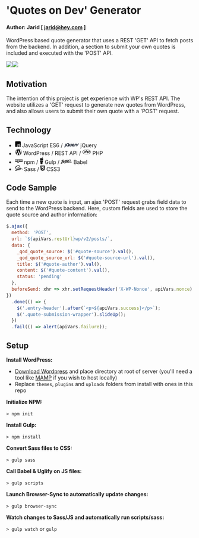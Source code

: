 # 'Quotes on Dev' Generator

#### Author: Jarid [ <jarid@hey.com> ]

WordPress based quote generator that uses a REST 'GET' API to fetch posts from the backend. In addition, a section to submit your own quotes is included and executed with the 'POST' API.

<img src="/themes/quotesondev-theme/assets/images/readme-images/get-demo.gif" width="425"><img src="/themes/quotesondev-theme/assets/images/readme-images/post-demo.gif" width="425">

## Motivation

The intention of this project is get experience with WP's REST API. The website utilizes a 'GET' request to generate new quotes from WordPress, and also allows users to submit their own quote with a 'POST' request.

## Technology

- <img src="./themes/quotesondev-theme/assets/images/readme-images/js.svg" width="15"> JavaScript ES6 / <img src="./themes/quotesondev-theme/assets/images/readme-images/jquery.svg" width="40"> jQuery
- <img src="./themes/quotesondev-theme/assets/images/readme-images/wordpress.svg" width="18"> WordPress / REST API / <img src="./themes/quotesondev-theme/assets/images/readme-images/php.svg" width="23"> PHP
- <img src="./themes/quotesondev-theme/assets/images/readme-images/npm.svg" width="20"> npm / <img src="./themes/quotesondev-theme/assets/images/readme-images/gulp.svg" width="10"> Gulp / <img src="./themes/quotesondev-theme/assets/images/readme-images/babel.svg" width="30"> Babel
- <img src="./themes/quotesondev-theme/assets/images/readme-images/sass.svg" width="20"> Sass / <img src="./themes/quotesondev-theme/assets/images/readme-images/css3.svg" width="12"> CSS3

## Code Sample

Each time a new quote is input, an ajax 'POST' request grabs field data to send to the WordPress backend. Here, custom fields are used to store the quote source and author information:

```javascript
$.ajax({
  method: 'POST',
  url: `${apiVars.restUrl}wp/v2/posts/`,
  data: {
    _qod_quote_source: $('#quote-source').val(),
    _qod_quote_source_url: $('#quote-source-url').val(),
    title: $('#quote-author').val(),
    content: $('#quote-content').val(),
    status: 'pending'
  },
  beforeSend: xhr => xhr.setRequestHeader('X-WP-Nonce', apiVars.nonce)
})
  .done(() => {
    $('.entry-header').after(`<p>${apiVars.success}</p>`);
    $('.quote-submission-wrapper').slideUp();
  })
  .fail(() => alert(apiVars.failure));
```

## Setup

**Install WordPress:**

- [Download Wordpress](https://wordpress.org/latest.zip) and place directory at root of server (you'll need a tool like [MAMP](https://www.mamp.info/en/) if you wish to host locally)
- Replace `themes`, `plugins` and `uploads` folders from install with ones in this repo

**Initialize NPM:**

`> npm init`

**Install Gulp:**

`> npm install`

**Convert Sass files to CSS:**

`> gulp sass`

**Call Babel & Uglify on JS files:**

`> gulp scripts`

**Launch Browser-Sync to automatically update changes:**

`> gulp browser-sync`

**Watch changes to Sass/JS and automatically run scripts/sass:**

`> gulp watch` or `gulp`

